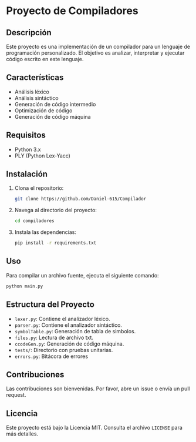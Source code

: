 # Proyecto de Compiladores

## Descripción
Este proyecto es una implementación de un compilador para un lenguaje de programación personalizado. El objetivo es analizar, interpretar y ejecutar código escrito en este lenguaje.

## Características
- Análisis léxico
- Análisis sintáctico
- Generación de código intermedio
- Optimización de código
- Generación de código máquina

## Requisitos
- Python 3.x
- PLY (Python Lex-Yacc)

## Instalación
1. Clona el repositorio:
    ```bash
    git clone https://github.com/Daniel-615/Compilador
    ```
2. Navega al directorio del proyecto:
    ```bash
    cd compiladores
    ```
3. Instala las dependencias:
    ```bash
    pip install -r requirements.txt
    ```

## Uso
Para compilar un archivo fuente, ejecuta el siguiente comando:
```bash
python main.py
```

## Estructura del Proyecto
- `lexer.py`: Contiene el analizador léxico.
- `parser.py`: Contiene el analizador sintáctico.
- `symbolTable.py`: Generación de tabla de simbolos.
- `files.py`: Lectura de archivo txt.
- `ccodeGen.py`: Generación de código máquina.
- `tests/`: Directorio con pruebas unitarias.
- `errors.py`: Bitácora de errores

## Contribuciones
Las contribuciones son bienvenidas. Por favor, abre un issue o envía un pull request.

## Licencia
Este proyecto está bajo la Licencia MIT. Consulta el archivo `LICENSE` para más detalles.

